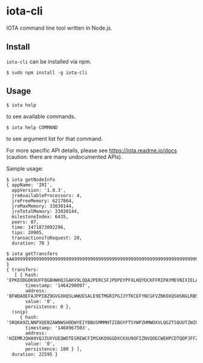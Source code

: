 iota-cli
========

IOTA command line tool written in Node.js.

Install
-------

`iota-cli` can be installed via npm.

```
$ sudo npm install -g iota-cli
```

Usage
-----

```
$ iota help
```

to see available commands.

```
$ iota help COMMAND
```

to see argument list for that command.

For more specific API details, please see https://iota.readme.io/docs (caution: there are many undocumented APIs).

Sample usage:

```
$ iota getNodeInfo
{ appName: 'IRI',
  appVersion: '1.0.3',
  jreAvailableProcessors: 4,
  jreFreeMemory: 6217864,
  jreMaxMemory: 33030144,
  jreTotalMemory: 33030144,
  milestoneIndex: 6435,
  peers: 87,
  time: 1471873092296,
  tips: 20905,
  transactionsToRequest: 20,
  duration: 78 }

$ iota getTransfers AAA999999999999999999999999999999999999999999999999999999999999999999999999999999 1 
{ transfers: 
   [ { hash: 'EPKEODGOK9UFFQGBHWHQJGAKV9LQQAJPERCSFJPDPEYPFXLHQYDCKFFRIPAYMEVNIXIELAM9KOBWD9999',
       timestamp: '1464290097',
       address: 'BFWDAOEFAJPPIBZ9GVGXHQSLWWUESALE9ETMGRIPGJJYTKCEFYNCGFVZNKOXQSHSNGLRB9GZSKNNHQSWK',
       value: '0',
       persistence: 0 },
  (snip)
     { hash: 'SRQKA9ZLNNPXQEBZAWNWSHODWYEIYBBUSMMMHTZIBGYFTSYWPZHMWOXVLQGZTSQUUTZWZGQTMTR9W9999',
       timestamp: '1468967503',
       address: 'HZEMRJQHA9YQJZUXYUEQWDTESREWCFIMSXKO9GGDXCKXU9OFIZNVQOECWEHPCDTQOPJFFZFVFOHOBOZOK',
       value: '0',
       persistence: 100 } ],
  duration: 22595 }
```

